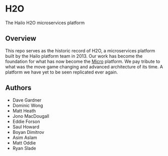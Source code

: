 # H2O

The Hailo H2O microservices platform

## Overview

This repo serves as the historic record of H2O, a microservices platform built by the Hailo platform team in 2013. Our work has become the foundation for what has now become the [Micro](https://github.com/micro) platform. We pay tribute to what was the move game changing and advanced architecture of its time. A platform we have yet to be seen replicated ever again.

## Authors

- Dave Gardner
- Dominic Wong
- Matt Heath
- Jono MacDougall
- Eddie Forson
- Saul Howard
- Boyan Dimitrov
- Asim Aslam
- Matt Oddie
- Ryan Slade
